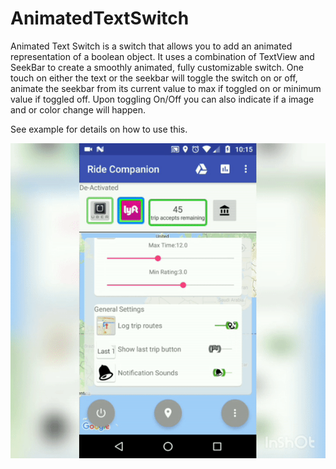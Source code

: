 # AnimatedTextSwitch
Animated Text Switch is a switch that allows you to add an animated representation of a boolean object.
It uses a combination of TextView and SeekBar to create a smoothly animated, fully customizable switch.
One touch on either the text or the seekbar will toggle the switch on or off, animate the seekbar from its current value to max if toggled on or minimum value if toggled off.
Upon toggling On/Off you can also indicate if a image and or color change will happen.  

See example for details on how to use this.


![Preview](https://raw.githubusercontent.com/ThunderStick/AnimatedTextSwitch/master/example_animatedTextSwitch.gif)
